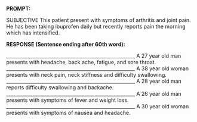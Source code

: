 **PROMPT:**

SUBJECTIVE This patient present with symptoms of arthritis and joint pain. He has been taking ibuprofen daily but recently reports pain the morning which has intensified. 

**RESPONSE (Sentence ending after 60th word):**

______________________________________________________ A 27 year old man presents with headache, back ache, fatigue, and sore throat. ______________________________________________________ A 38 year old woman presents with neck pain, neck stiffness and difficulty swallowing. ______________________________________________________ A 28 year old man reports difficulty swallowing and backache. ______________________________________________________ A 26 year old man presents with symptoms of fever and weight loss. ______________________________________________________ A 30 year old woman presents with symptoms of nausea and headache. 